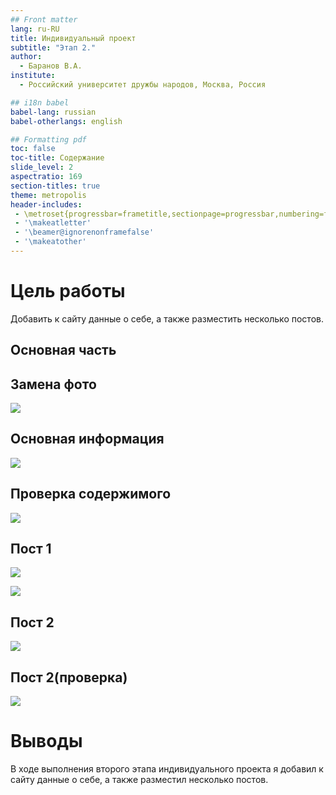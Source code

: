 ```yaml
---
## Front matter
lang: ru-RU
title: Индивидуальный проект
subtitle: "Этап 2."
author:
  - Баранов В.А.
institute:
  - Российский университет дружбы народов, Москва, Россия

## i18n babel
babel-lang: russian
babel-otherlangs: english

## Formatting pdf
toc: false
toc-title: Содержание
slide_level: 2
aspectratio: 169
section-titles: true
theme: metropolis
header-includes:
 - \metroset{progressbar=frametitle,sectionpage=progressbar,numbering=fraction}
 - '\makeatletter'
 - '\beamer@ignorenonframefalse'
 - '\makeatother'
---
```



# Цель работы

Добавить к сайту данные о себе, а также разместить несколько постов.

## Основная часть


## Замена фото

![](./image/1.png)

## Основная информация 

![](./image/2.png)

## Проверка содержимого

![](./image/3.png)

## Пост 1

![](./image/5.png)

![](./image/4.png)

## Пост 2 

![](./image/6.png)

## Пост 2(проверка)

![](./image/7.png)

# Выводы

В ходе выполнения второго этапа индивидуального проекта я добавил к сайту данные о себе, а также разместил несколько постов.

